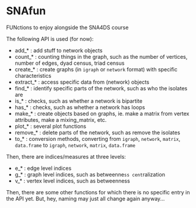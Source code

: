 # SNAfun
FUNctions to enjoy alongside the SNA4DS course

The following API is used (for now):

- add_* : add stuff to network objects
- count_* : counting things in the graph, such as the number of vertices, number of edges, dyad census, triad census
- create_* : create graphs (in `igraph` or `network` format) with specific characteristics
- extract_* : access specific data from (network) objects
- find_* : identify specific parts of the network, such as who the isolates are
- is_* : checks, such as whether a network is bipartite
- has_* : checks, such as whether a network has loops
- make_* : create objects based on graphs, ie. make a matrix from vertex attributes, make a mixing_matrix, etc.
- plot_* : several plot functions
- remove_* : delete parts of the network, such as remove the isolates
- to_* : conversion methods, converting from `igraph`, `network`, `matrix`, `data.frame` to `igraph`, `network`, `matrix`, `data.frame`

Then, there are indices/measures at three levels:
- e_* : edge level indices
- g_* : graph level indices, such as betweenne`ss cent`ralization
- v_* : vertex level indices, such as betweenness

Then, there are some other functions for which there is no specific entry in the API yet. But, hey, naming may just all change again anyway...
